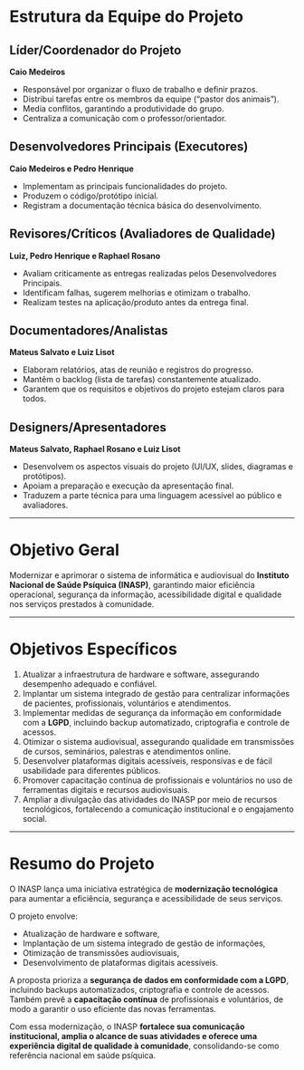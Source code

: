 # Estrutura da Equipe do Projeto  

## Líder/Coordenador do Projeto  
**Caio Medeiros**  
- Responsável por organizar o fluxo de trabalho e definir prazos.  
- Distribui tarefas entre os membros da equipe (“pastor dos animais”).  
- Media conflitos, garantindo a produtividade do grupo.  
- Centraliza a comunicação com o professor/orientador.  

## Desenvolvedores Principais (Executores)  
**Caio Medeiros e Pedro Henrique**  
- Implementam as principais funcionalidades do projeto.  
- Produzem o código/protótipo inicial.  
- Registram a documentação técnica básica do desenvolvimento.  

## Revisores/Críticos (Avaliadores de Qualidade)  
**Luiz, Pedro Henrique e Raphael Rosano**  
- Avaliam criticamente as entregas realizadas pelos Desenvolvedores Principais.  
- Identificam falhas, sugerem melhorias e otimizam o trabalho.  
- Realizam testes na aplicação/produto antes da entrega final.  

## Documentadores/Analistas  
**Mateus Salvato e Luiz Lisot**  
- Elaboram relatórios, atas de reunião e registros do progresso.  
- Mantêm o backlog (lista de tarefas) constantemente atualizado.  
- Garantem que os requisitos e objetivos do projeto estejam claros para todos.  

## Designers/Apresentadores  
**Mateus Salvato, Raphael Rosano e Luiz Lisot**  
- Desenvolvem os aspectos visuais do projeto (UI/UX, slides, diagramas e protótipos).  
- Apoiam a preparação e execução da apresentação final.  
- Traduzem a parte técnica para uma linguagem acessível ao público e avaliadores.  

---

# Objetivo Geral  
Modernizar e aprimorar o sistema de informática e audiovisual do **Instituto Nacional de Saúde Psíquica (INASP)**, garantindo maior eficiência operacional, segurança da informação, acessibilidade digital e qualidade nos serviços prestados à comunidade.  

---

# Objetivos Específicos  
1. Atualizar a infraestrutura de hardware e software, assegurando desempenho adequado e confiável.  
2. Implantar um sistema integrado de gestão para centralizar informações de pacientes, profissionais, voluntários e atendimentos.  
3. Implementar medidas de segurança da informação em conformidade com a **LGPD**, incluindo backup automatizado, criptografia e controle de acessos.  
4. Otimizar o sistema audiovisual, assegurando qualidade em transmissões de cursos, seminários, palestras e atendimentos online.  
5. Desenvolver plataformas digitais acessíveis, responsivas e de fácil usabilidade para diferentes públicos.  
6. Promover capacitação contínua de profissionais e voluntários no uso de ferramentas digitais e recursos audiovisuais.  
7. Ampliar a divulgação das atividades do INASP por meio de recursos tecnológicos, fortalecendo a comunicação institucional e o engajamento social.  

---

# Resumo do Projeto  
O INASP lança uma iniciativa estratégica de **modernização tecnológica** para aumentar a eficiência, segurança e acessibilidade de seus serviços.  

O projeto envolve:  
- Atualização de hardware e software,  
- Implantação de um sistema integrado de gestão de informações,  
- Otimização de transmissões audiovisuais,  
- Desenvolvimento de plataformas digitais acessíveis.  

A proposta prioriza a **segurança de dados em conformidade com a LGPD**, incluindo backups automatizados, criptografia e controle de acessos. Também prevê a **capacitação contínua** de profissionais e voluntários, de modo a garantir o uso eficiente das novas ferramentas.  

Com essa modernização, o INASP **fortalece sua comunicação institucional, amplia o alcance de suas atividades e oferece uma experiência digital de qualidade à comunidade**, consolidando-se como referência nacional em saúde psíquica.  


